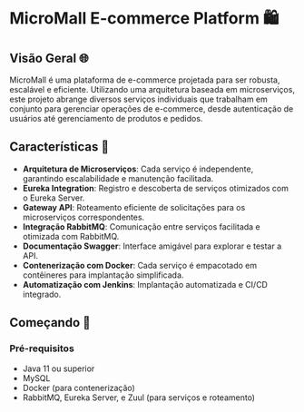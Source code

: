 # MicroMall E-commerce Platform 🛍️

## Visão Geral 🌐

MicroMall é uma plataforma de e-commerce projetada para ser robusta, escalável e eficiente. Utilizando uma arquitetura baseada em microserviços, este projeto abrange diversos serviços individuais que trabalham em conjunto para gerenciar operações de e-commerce, desde autenticação de usuários até gerenciamento de produtos e pedidos.

## Características 🌟

- **Arquitetura de Microserviços**: Cada serviço é independente, garantindo escalabilidade e manutenção facilitada.
- **Eureka Integration**: Registro e descoberta de serviços otimizados com o Eureka Server.
- **Gateway API**: Roteamento eficiente de solicitações para os microserviços correspondentes.
- **Integração RabbitMQ**: Comunicação entre serviços facilitada e otimizada com RabbitMQ.
- **Documentação Swagger**: Interface amigável para explorar e testar a API.
- **Contenerização com Docker**: Cada serviço é empacotado em contêineres para implantação simplificada.
- **Automatização com Jenkins**: Implantação automatizada e CI/CD integrado.

## Começando 🚀

### Pré-requisitos

- Java 11 ou superior
- MySQL
- Docker (para contenerização)
- RabbitMQ, Eureka Server, e Zuul (para serviços e roteamento)
